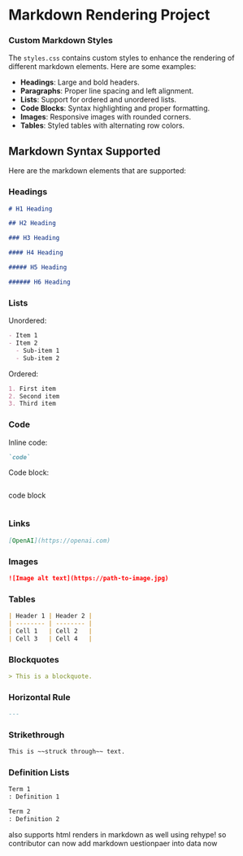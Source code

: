 # Markdown Rendering Project

### Custom Markdown Styles

The `styles.css` contains custom styles to enhance the rendering of different markdown elements. Here are some examples:

- **Headings**: Large and bold headers.
- **Paragraphs**: Proper line spacing and left alignment.
- **Lists**: Support for ordered and unordered lists.
- **Code Blocks**: Syntax highlighting and proper formatting.
- **Images**: Responsive images with rounded corners.
- **Tables**: Styled tables with alternating row colors.

## Markdown Syntax Supported

Here are the markdown elements that are supported:

### Headings

```markdown
# H1 Heading

## H2 Heading

### H3 Heading

#### H4 Heading

##### H5 Heading

###### H6 Heading
```

### Lists

Unordered:

```markdown
- Item 1
- Item 2
  - Sub-item 1
  - Sub-item 2
```

Ordered:

```markdown
1. First item
2. Second item
3. Third item
```

### Code

Inline code:

```markdown
`code`
```

Code block:

```markdown

```

code block

```

```

### Links

```markdown
[OpenAI](https://openai.com)
```

### Images

```markdown
![Image alt text](https://path-to-image.jpg)
```

### Tables

```markdown
| Header 1 | Header 2 |
| -------- | -------- |
| Cell 1   | Cell 2   |
| Cell 3   | Cell 4   |
```

### Blockquotes

```markdown
> This is a blockquote.
```

### Horizontal Rule

```markdown
---
```

### Strikethrough

```markdown
This is ~~struck through~~ text.
```

### Definition Lists

```markdown
Term 1
: Definition 1

Term 2
: Definition 2
```

also supports html renders in markdown as well using rehype!
so contributor can now add markdown uestionpaer into data now
